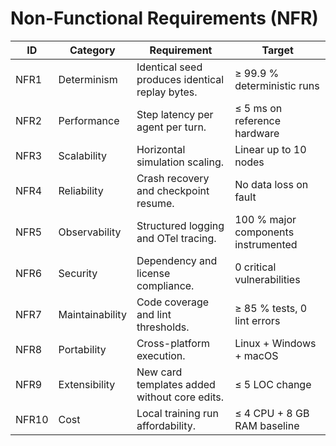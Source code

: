 # Non-Functional Requirements (NFR)

| ID | Category | Requirement | Target |
|----|-----------|-------------|---------|
| NFR1 | Determinism | Identical seed produces identical replay bytes. | ≥ 99.9 % deterministic runs |
| NFR2 | Performance | Step latency per agent per turn. | ≤ 5 ms on reference hardware |
| NFR3 | Scalability | Horizontal simulation scaling. | Linear up to 10 nodes |
| NFR4 | Reliability | Crash recovery and checkpoint resume. | No data loss on fault |
| NFR5 | Observability | Structured logging and OTel tracing. | 100 % major components instrumented |
| NFR6 | Security | Dependency and license compliance. | 0 critical vulnerabilities |
| NFR7 | Maintainability | Code coverage and lint thresholds. | ≥ 85 % tests, 0 lint errors |
| NFR8 | Portability | Cross-platform execution. | Linux + Windows + macOS |
| NFR9 | Extensibility | New card templates added without core edits. | ≤ 5 LOC change |
| NFR10 | Cost | Local training run affordability. | ≤ 4 CPU + 8 GB RAM baseline |

